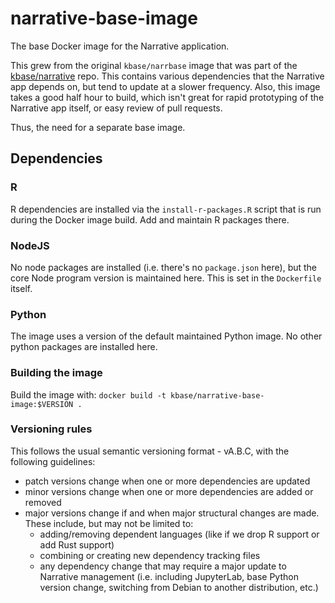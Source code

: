# narrative-base-image
The base Docker image for the Narrative application.

This grew from the original `kbase/narrbase` image that was part of the [kbase/narrative](https://github.com/kbase/narrative) repo. This contains various dependencies that the Narrative app depends on, but tend to update at a slower frequency. Also, this image takes a good half hour to build, which isn't great for rapid prototyping of the Narrative app itself, or easy review of pull requests.

Thus, the need for a separate base image.

## Dependencies
### R
R dependencies are installed via the `install-r-packages.R` script that is run during the Docker image build. Add and maintain R packages there.

### NodeJS
No node packages are installed (i.e. there's no `package.json` here), but the core Node program version is maintained here. This is set in the `Dockerfile` itself.

### Python
The image uses a version of the default maintained Python image. No other python packages are installed here.

### Building the image
Build the image with:
`docker build -t kbase/narrative-base-image:$VERSION .`

### Versioning rules
This follows the usual semantic versioning format - vA.B.C, with the following guidelines:
* patch versions change when one or more dependencies are updated
* minor versions change when one or more dependencies are added or removed
* major versions change if and when major structural changes are made. These include, but may not be limited to:
    * adding/removing dependent languages (like if we drop R support or add Rust support)
    * combining or creating new dependency tracking files
    * any dependency change that may require a major update to Narrative management (i.e. including JupyterLab, base Python version change, switching from Debian to another distribution, etc.)
